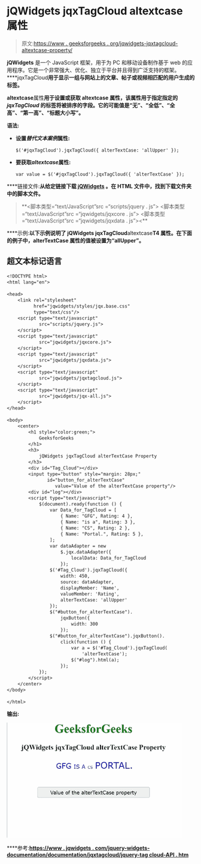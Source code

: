 # jQWidgets jqxTagCloud altextcase 属性

> 原文:[https://www . geeksforgeeks . org/jqwidgets-jqxtagcloud-altextcase-property/](https://www.geeksforgeeks.org/jqwidgets-jqxtagcloud-altertextcase-property/)

**jQWidgets** 是一个 JavaScript 框架，用于为 PC 和移动设备制作基于 web 的应用程序。它是一个非常强大、优化、独立于平台并且得到广泛支持的框架。****jqxTagCloud**用于显示一组与网站上的文章、帖子或视频相匹配的用户生成的标签。**

****altextcase****属性**用于设置或获取 altextcase 属性，该属性用于指定指定的 *jqxTagCloud* 的标签将被排序的字段。它的可能值是“无”、“全低”、“全高”、“第一高”、“标题大小写”。**

****语法:****

*   **设置*替代文本案例*属性:**

    ```
    $('#jqxTagCloud').jqxTagCloud({ alterTextCase: 'allUpper' });
    ```

*   **要获取*altextcase*属性:**

    ```
    var value = $('#jqxTagCloud').jqxTagCloud({ 'alterTextCase' });
    ```

****链接文件:**从给定链接下载 [jQWidgets](https://www.jqwidgets.com/download/) 。在 HTML 文件中，找到下载文件夹中的脚本文件。**

> <link rel="”stylesheet”" href="”jqwidgets/styles/jqx.base.css”" type="”text/css”"> **<脚本类型=“text/JavaScript”src =“scripts/jquery . js”></脚本>
> <脚本类型=“text/JavaScript”src =“jqwidgets/jqxcore . js”></脚本>
> <脚本类型=“text/JavaScript”src =“jqwidgets/jqxdata . js”><**

****示例:**以下示例说明了 jQWidgets jqxTagCloud**altextcase**T4 属性。在下面的例子中，alterTextCase 属性的值被设置为“allUpper”。**

## **超文本标记语言**

```
<!DOCTYPE html>
<html lang="en">

<head>
    <link rel="stylesheet"
          href="jqwidgets/styles/jqx.base.css" 
          type="text/css"/>
    <script type="text/javascript" 
            src="scripts/jquery.js">
    </script>
    <script type="text/javascript" 
            src="jqwidgets/jqxcore.js">
    </script>
    <script type="text/javascript" 
            src="jqwidgets/jqxdata.js">
    </script>
    <script type="text/javascript" 
            src="jqwidgets/jqxtagcloud.js">
    </script>
    <script type="text/javascript" 
            src="jqwidgets/jqx-all.js">
    </script>
</head>

<body>
    <center>
        <h1 style="color:green;">
            GeeksforGeeks
        </h1>
        <h3>
            jQWidgets jqxTagCloud alterTextCase Property
        </h3>
        <div id="Tag_Cloud"></div>
        <input type="button" style="margin: 28px;" 
               id="button_for_alterTextCase"
                  value="Value of the alterTextCase property"/>
        <div id="log"></div>
        <script type="text/javascript">
            $(document).ready(function () {
                var Data_for_TagCloud = [
                    { Name: "GFG", Rating: 4 },
                    { Name: "is a", Rating: 3 },
                    { Name: "CS", Rating: 2 },
                    { Name: "Portal.", Rating: 5 },
                ];
                var dataAdapter = new
                    $.jqx.dataAdapter({
                        localData: Data_for_TagCloud
                    });
                $('#Tag_Cloud').jqxTagCloud({
                    width: 450,
                    source: dataAdapter,
                    displayMember: 'Name',
                    valueMember: 'Rating',
                    alterTextCase: 'allUpper'
                });
                $("#button_for_alterTextCase").
                    jqxButton({
                        width: 300
                    });
                $("#button_for_alterTextCase").jqxButton().
                    click(function () {
                        var a = $('#Tag_Cloud').jqxTagCloud(
                            'alterTextCase');
                        $("#log").html(a);
                    });
            });
        </script>
    </center>
</body>

</html>
```

****输出:****

**![](img/397963a6bc9a59227511cb2decac0864.png)**

****参考:**[https://www . jqwidgets . com/jquery-widgets-documentation/documentation/jqxtagcloud/jquery-tag cloud-API . htm](https://www.jqwidgets.com/jquery-widgets-documentation/documentation/jqxtagcloud/jquery-tagcloud-api.htm)**